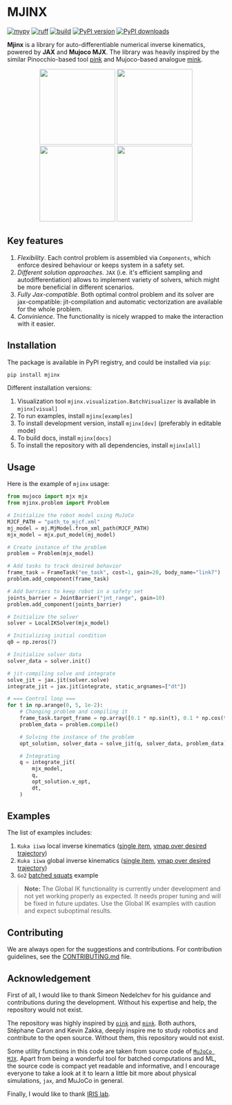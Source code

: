 # MJINX
[![mypy](https://img.shields.io/github/actions/workflow/status/based-robotics/mjinx/mypy.yml?branch=main)](https://github.com/based-robotics/mjinx/actions)
[![ruff](https://img.shields.io/github/actions/workflow/status/based-robotics/mjinx/ruff.yml?branch=main)](https://github.com/based-robotics/mjinx/actions)
[![build](https://img.shields.io/github/actions/workflow/status/based-robotics/mjinx/build.yml?branch=main)](https://github.com/based-robotics/mjinx/actions)
[![PyPI version](https://img.shields.io/pypi/v/mjinx?color=blue)](https://pypi.org/project/mjinx/)
[![PyPI downloads](https://img.shields.io/pypi/dm/mjinx?color=blue)](https://pypistats.org/packages/mjinx)


**Mjinx** is a library for auto-differentiable numerical inverse kinematics, powered by **JAX** and **Mujoco MJX**. The library was heavily inspired by the similar Pinocchio-based tool [pink](https://github.com/stephane-caron/pink/tree/main) and Mujoco-based analogue [mink](https://github.com/kevinzakka/mink/tree/main).

<p align="center">
  <img src="img/local_ik_output.gif" style="width: 175px" />
  <img src="img/go2_stance.gif" style="width: 175px" /> 
  <img src="img/g1_heart.gif" style="width: 175px"/>
  <img src="img/cassie_caravan.gif" style="width: 175px"/>
</p>

## Key features
1. *Flexibility*. Each control problem is assembled via `Components`, which enforce desired behaviour or keeps system in a safety set. 
2. *Different solution approaches*. `JAX` (i.e. it's efficient sampling and autodifferentiation) allows to implement variety of solvers, which might be more beneficial in different scenarios.
3. *Fully Jax-compatible*. Both optimal control problem and its solver are jax-compatible: jit-compilation and automatic vectorization are available for the whole problem.
4. *Convinience*. The functionality is nicely wrapped to make the interaction with it easier.

## Installation
The package is available in PyPI registry, and could be installed via `pip`:
```python
pip install mjinx
```

Different installation versions:
1. Visualization tool `mjinx.visualization.BatchVisualizer` is available in `mjinx[visual]` 
2. To run examples, install `mjinx[examples]`
3. To install development version, install `mjinx[dev]` (preferably in editable mode)
4. To build docs, install `mjinx[docs]`
5. To install the repository with all dependencies, install `mjinx[all]`

## Usage
Here is the example of `mjinx` usage:

```python
from mujoco import mjx mjx
from mjinx.problem import Problem

# Initialize the robot model using MuJoCo
MJCF_PATH = "path_to_mjcf.xml"
mj_model = mj.MjModel.from_xml_path(MJCF_PATH)
mjx_model = mjx.put_model(mj_model)

# Create instance of the problem
problem = Problem(mjx_model)

# Add tasks to track desired behavior
frame_task = FrameTask("ee_task", cost=1, gain=20, body_name="link7")
problem.add_component(frame_task)

# Add barriers to keep robot in a safety set
joints_barrier = JointBarrier("jnt_range", gain=10)
problem.add_component(joints_barrier)

# Initialize the solver
solver = LocalIKSolver(mjx_model)

# Initializing initial condition
q0 = np.zeros(7)

# Initialize solver data
solver_data = solver.init()

# jit-compiling solve and integrate 
solve_jit = jax.jit(solver.solve)
integrate_jit = jax.jit(integrate, static_argnames=["dt"])

# === Control loop ===
for t in np.arange(0, 5, 1e-2):
    # Changing problem and compiling it
    frame_task.target_frame = np.array([0.1 * np.sin(t), 0.1 * np.cos(t), 0.1, 1, 0, 0,])
    problem_data = problem.compile()

    # Solving the instance of the problem
    opt_solution, solver_data = solve_jit(q, solver_data, problem_data)

    # Integrating
    q = integrate_jit(
        mjx_model,
        q,
        opt_solution.v_opt,
        dt,
    )
```

## Examples
The list of examples includes:
   1. `Kuka iiwa` local inverse kinematics ([single item](examples/local_ik.py), [vmap over desired trajectory](examples/local_ik_vmapped_output.py))
   2. `Kuka iiwa` global inverse kinematics ([single item](examples/global_ik.py), [vmap over desired trajectory](examples/global_ik_vmapped_output.py))
   3. `Go2` [batched squats](examples/go2_squat.py) example
   
> **Note:** The Global IK functionality is currently under development and not yet working properly as expected. It needs proper tuning and will be fixed in future updates. Use the Global IK examples with caution and expect suboptimal results.

## Contributing
We are always open for the suggestions and contributions. For contribution guidelines, see the [CONTRIBUTING.md](CONTRIBUTING.md) file. 

## Acknowledgement
First of all, I would like to thank Simeon Nedelchev for his guidance and contributions during the development. Without his expertise and help, the repository would not exist.

The repository was highly inspired by [`pink`](https://github.com/stephane-caron/pink) and [`mink`](https://github.com/kevinzakka/mink). Both authors, Stéphane Caron and Kevin Zakka, deeply inspire me to study robotics and contribute to the open source. Without them, this repository would not exist.

Some utility functions in this code are taken from source code of [`MuJoCo MJX`](https://github.com/google-deepmind/mujoco/tree/main/mjx). Apart from being a wonderful tool for batched computations and ML, the source code is compact yet readable and informative, and I encourage everyone to take a look at it to learn a little bit more about physical simulations, `jax`, and MuJoCo in general. 

Finally, I would like to thank [IRIS lab](http://iris.kaist.ac.kr/). 